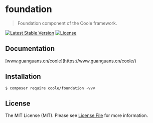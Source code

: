 # foundation

> Foundation component of the Coole framework.

[![Latest Stable Version](https://poser.pugx.org/coole/foundation/v)](//packagist.org/packages/coole/foundation)
[![License](https://poser.pugx.org/coole/foundation/license)](//packagist.org/packages/coole/foundation)

## Documentation

[www.guanguans.cn/coole](https://www.guanguans.cn/coole/)

## Installation

``` shell script
$ composer require coole/foundation -vvv
```

## License

The MIT License (MIT). Please see [License File](LICENSE) for more information.
